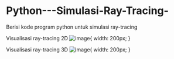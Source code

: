 # Python---Simulasi-Ray-Tracing-
Berisi kode program python untuk simulasi ray-tracing 

Visualisasi ray-tracing 2D
![image](https://user-images.githubusercontent.com/44262212/181429570-9454ce3f-1aab-46bd-bf9c-ff2223400a9b.png){ width: 200px; }

Visualisasi ray-tracing 3D
![image](https://user-images.githubusercontent.com/44262212/181429731-9909a19b-73cb-4bd5-b798-2a277bbef653.png){ width: 200px; }
